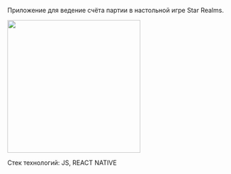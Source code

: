 Приложение для ведение счёта партии в настольной игре Star Realms.

<img src="https://github.com/user-attachments/assets/7e103df3-cd7b-472a-9eb0-aff4bffebc6f" width=300/>

Стек технологий: JS, REACT NATIVE
